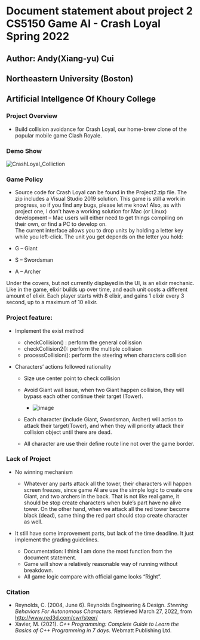 # Document statement about project 2 CS5150 Game AI - Crash Loyal Spring 2022

## Author: Andy(Xiang-yu) Cui
## Northeastern University (Boston)
## Artificial Intellgence Of Khoury College

### Project Overview

* Build collision avoidance for Crash Loyal, our home-brew clone of the popular mobile game Clash Royale. 

### Demo Show
![CrashLoyal_Colliction](https://github.com/AndyFCui/CrashLoyal_AI_agent/assets/10085168/ce01cd01-24bb-4c9b-baa3-1ecc0bdbca34)


### Game Policy

* Source code for Crash Loyal can be found in the Project2.zip file.  The zip includes a Visual Studio 2019 solution.  This game is still a work in progress, so if you find any bugs, please let me know!  Also, as with project one, I don’t have a working solution for Mac (or Linux) development – Mac users will either need to get things compiling on their own, or find a PC to develop on.  
The current interface allows you to drop units by holding a letter key while you left-click.  The unit you get depends on the letter you hold:

* G – Giant
* S – Swordsman
* A – Archer

Under the covers, but not currently displayed in the UI, is an elixir mechanic.  Like in the game, elixir builds up over time, and each unit costs a different amount of elixir.  Each player starts with 8 elixir, and gains 1 elixir every 3 second, up to a maximum of 10 elixir.  

### Project feature:

* Implement the exist method 

  * checkCollision() : perform the general collission 
  * checkCollision2(): perform the multiple collision
  * processCollision(): perform the steering when characters collision

* Characters’ actions followed rationality

  * Size use center point to check collision

  * Avoid Giant wall issue, when two Giant happen collision, they will bypass each other continue their target (Tower).

    * ![image](https://github.com/AndyFCui/CrashLoyal_AI_agent/assets/10085168/904691a3-1dbe-4eaf-b1ae-bb0e78aea009)

  * Each character (include Giant, Swordsman, Archer) will action to attack their target(Tower), and when they will priority attack their collision object until there are dead.
  
  * All character are use their define route line not over the game border.

### Lack of Project

* No winning mechanism

  * Whatever any parts attack all the tower, their characters will happen screen freezes, since game AI are use the simple logic to create one Giant, and two archers in the back. That is not like real game, it should be stop create characters when bule’s part have no alive tower. On the other hand, when we attack all the red tower become black (dead), same thing the red part should stop create character as well. 

* It still have some improvement parts, but lack of the time deadline. It just implement the grading guidelines.
  * Documentation: I think I am done the most function from the document statement.
  * Game will show a relatively reasonable way of running without breakdown.
  * All game logic compare with official game looks “Right”.



### Citation

* Reynolds, C. (2004, June 6). Reynolds Engineering & Design. *Steering Behaviors For Autonomous Characters.*  Retrieved March 27, 2022, from http://www.red3d.com/cwr/steer/
* Xavier, M. (2021). *C++ Programming: Complete Guide to Learn the Basics of C++ Programming in 7 days*. Webmatt Publishing Ltd. 
